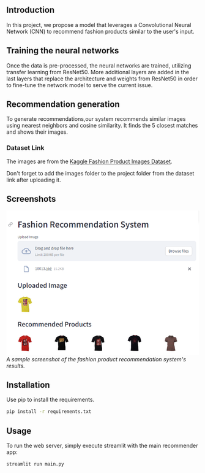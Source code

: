 
## Introduction
In this project, we propose a model that leverages a Convolutional Neural Network (CNN) to recommend fashion products similar to the user's input.
## Training the neural networks
Once the data is pre-processed, the neural networks are trained, utilizing transfer learning 
from ResNet50. More additional layers are added in the last layers that replace the architecture and 
weights from ResNet50 in order to fine-tune the network model to serve the current issue.

## Recommendation generation
To generate recommendations,our system recommends similar images using nearest neighbors and cosine similarity. It finds the 5 closest matches and shows their images.


### Dataset Link
The images are from the [Kaggle Fashion Product Images Dataset](https://www.kaggle.com/datasets/paramaggarwal/fashion-product-images-small).

Don't forget to add the images folder to the project folder from the dataset link after uploading it.

## Screenshots
![Sample Screenshot](./recommender-system-screenshot.png)
*A sample screenshot of the fashion product recommendation system's results.*

## Installation

Use pip to install the requirements.

~~~bash
pip install -r requirements.txt
~~~

## Usage
To run the web server, simply execute streamlit with the main recommender app:

```bash
streamlit run main.py
```